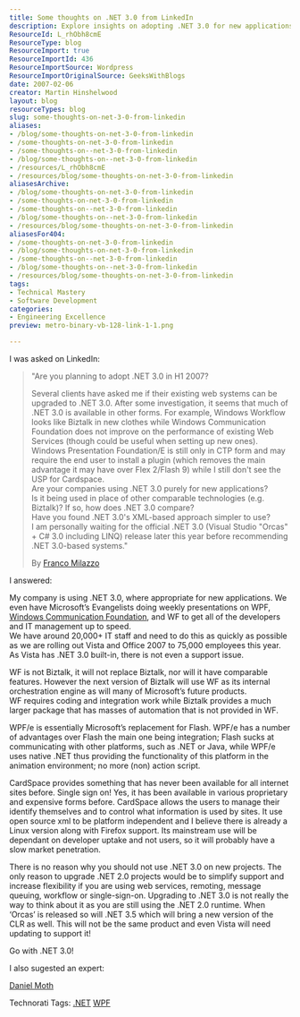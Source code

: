 ```yaml
---
title: Some thoughts on .NET 3.0 from LinkedIn
description: Explore insights on adopting .NET 3.0 for new applications, its advantages over existing technologies, and the future of Microsoft’s development tools.
ResourceId: L_rhObh8cmE
ResourceType: blog
ResourceImport: true
ResourceImportId: 436
ResourceImportSource: Wordpress
ResourceImportOriginalSource: GeeksWithBlogs
date: 2007-02-06
creator: Martin Hinshelwood
layout: blog
resourceTypes: blog
slug: some-thoughts-on-net-3-0-from-linkedin
aliases:
- /blog/some-thoughts-on-net-3-0-from-linkedin
- /some-thoughts-on-net-3-0-from-linkedin
- /some-thoughts-on--net-3-0-from-linkedin
- /blog/some-thoughts-on--net-3-0-from-linkedin
- /resources/L_rhObh8cmE
- /resources/blog/some-thoughts-on-net-3-0-from-linkedin
aliasesArchive:
- /blog/some-thoughts-on-net-3-0-from-linkedin
- /some-thoughts-on-net-3-0-from-linkedin
- /some-thoughts-on--net-3-0-from-linkedin
- /blog/some-thoughts-on--net-3-0-from-linkedin
- /resources/blog/some-thoughts-on-net-3-0-from-linkedin
aliasesFor404:
- /some-thoughts-on-net-3-0-from-linkedin
- /blog/some-thoughts-on-net-3-0-from-linkedin
- /some-thoughts-on--net-3-0-from-linkedin
- /blog/some-thoughts-on--net-3-0-from-linkedin
- /resources/blog/some-thoughts-on-net-3-0-from-linkedin
tags:
- Technical Mastery
- Software Development
categories:
- Engineering Excellence
preview: metro-binary-vb-128-link-1-1.png

---
```

I was asked on LinkedIn:

> "Are you planning to adopt .NET 3.0 in H1 2007?
>
> Several clients have asked me if their existing web systems can be upgraded to .NET 3.0. After some investigation, it seems that much of .NET 3.0 is available in other forms. For example, Windows Workflow looks like Biztalk in new clothes while Windows Communication Foundation does not improve on the performance of existing Web Services (though could be useful when setting up new ones). Windows Presentation Foundation/E is still only in CTP form and may require the end user to install a plugin (which removes the main advantage it may have over Flex 2/Flash 9) while I still don't see the USP for Cardspace.  
> Are your companies using .NET 3.0 purely for new applications?  
> Is it being used in place of other comparable technologies (e.g. Biztalk)? If so, how does .NET 3.0 compare?  
> Have you found .NET 3.0's XML-based approach simpler to use?  
> I am personally waiting for the official .NET 3.0 (Visual Studio "Orcas" + C# 3.0 including LINQ) release later this year before recommending .NET 3.0-based systems."
>
> By [Franco Milazzo](http://www.linkedin.com/in/eyetie)

I answered:

My company is using .NET 3.0, where appropriate for new applications. We even have Microsoft’s Evangelists doing weekly presentations on WPF, [Windows Communication Foundation](http://wcf.netfx3.com "Windows Communication Foundation"), and WF to get all of the developers and IT management up to speed.  
We have around 20,000+ IT staff and need to do this as quickly as possible as we are rolling out Vista and Office 2007 to 75,000 employees this year. As Vista has .NET 3.0 built-in, there is not even a support issue.

WF is not Biztalk, it will not replace Biztalk, nor will it have comparable features. However the next version of Biztalk will use WF as its internal orchestration engine as will many of Microsoft’s future products.  
WF requires coding and integration work while Biztalk provides a much larger package that has masses of automation that is not provided in WF.

WPF/e is essentially Microsoft’s replacement for Flash. WPF/e has a number of advantages over Flash the main one being integration; Flash sucks at communicating with other platforms, such as .NET or Java, while WPF/e uses native .NET thus providing the functionality of this platform in the animation environment; no more (non) action script.

CardSpace provides something that has never been available for all internet sites before. Single sign on! Yes, it has been available in various proprietary and expensive forms before. CardSpace allows the users to manage their identify themselves and to control what information is used by sites. It use open source xml to be platform independent and I believe there is already a Linux version along with Firefox support. Its mainstream use will be dependant on developer uptake and not users, so it will probably have a slow market penetration.

There is no reason why you should not use .NET 3.0 on new projects. The only reason to upgrade .NET 2.0 projects would be to simplify support and increase flexibility if you are using web services, remoting, message queuing, workflow or single-sign-on. Upgrading to .NET 3.0 is not really the way to think about it as you are still using the .NET 2.0 runtime. When ‘Orcas’ is released so will .NET 3.5 which will bring a new version of the CLR as well. This will not be the same product and even Vista will need updating to support it!

Go with .NET 3.0!

I also sugested an expert:

[Daniel Moth](http://www.danielmoth.com/Blog/ "The Moth")

Technorati Tags: [.NET](http://technorati.com/tags/.NET) [WPF](http://technorati.com/tags/WPF)
